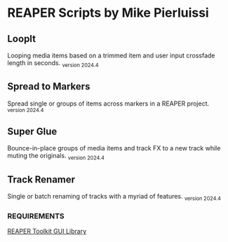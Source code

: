 # REAPER Scripts by Mike Pierluissi

## LoopIt
Looping media items based on a trimmed item and user input crossfade length in seconds.
<sub>version 2024.4</sub>

## Spread to Markers
Spread single or groups of items across markers in a REAPER project.
<sub>version 2024.4</sub>

## Super Glue
Bounce-in-place groups of media items and track FX to a new track while muting the originals.
<sub>version 2024.4</sub>

## Track Renamer
Single or batch renaming of tracks with a myriad of features.
<sub>version 2024.4</sub>

### REQUIREMENTS
[REAPER Toolkit GUI Library](https://reapertoolkit.dev/index.html)